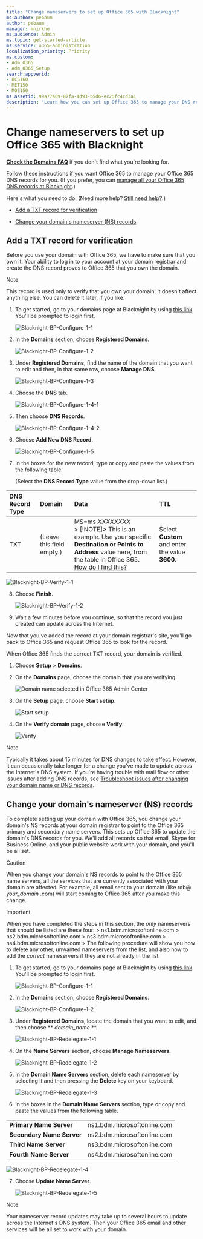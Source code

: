 ```yaml
---
title: "Change nameservers to set up Office 365 with Blacknight"
ms.author: pebaum
author: pebaum
manager: mnirkhe
ms.audience: Admin
ms.topic: get-started-article
ms.service: o365-administration
localization_priority: Priority
ms.custom:
- Adm_O365
- Adm_O365_Setup
search.appverid:
- BCS160
- MET150
- MOE150
ms.assetid: 99a77a09-87fa-4d93-b5d6-ec25fc4cd3a1
description: "Learn how you can set up Office 365 to manage your DNS records at Blacknight. "
---
```


# Change nameservers to set up Office 365 with Blacknight

 **[Check the Domains FAQ](../setup/domains-faq.md)** if you don't find what you're looking for. 
  
Follow these instructions if you want Office 365 to manage your Office 365 DNS records for you. (If you prefer, you can [manage all your Office 365 DNS records at Blacknight](create-dns-records-at-blacknight.md).)
  
Here's what you need to do. (Need more help? [Still need help?](create-dns-records-at-1-1-internet.md#BKMK_NeedHelp).)
  
- [Add a TXT record for verification](change-nameservers-at-blacknight.md#BKMK_verify)
    
- [Change your domain's nameserver (NS) records](change-nameservers-at-blacknight.md#BKMK_nameservers)
    
## Add a TXT record for verification
<a name="BKMK_verify"> </a>

Before you use your domain with Office 365, we have to make sure that you own it. Your ability to log in to your account at your domain registrar and create the DNS record proves to Office 365 that you own the domain.
  
> [!NOTE]
> This record is used only to verify that you own your domain; it doesn't affect anything else. You can delete it later, if you like. 
  
1. To get started, go to your domains page at Blacknight by using [this link](https://cp.blacknight.com/servlet/Turbine/frm/single/). You'll be prompted to login first.
    
    ![Blacknight-BP-Configure-1-1](../media/c403a577-083f-4fbf-98dd-4d2ee098902d.png)
  
2. In the **Domains** section, choose **Registered Domains**.
    
    ![Blacknight-BP-Configure-1-2](../media/892979d4-6f98-47d7-9131-3d372249b2bd.png)
  
3. Under **Registered Domains**, find the name of the domain that you want to edit and then, in that same row, choose **Manage DNS**.
    
    ![Blacknight-BP-Configure-1-3](../media/9a028259-5525-48e2-a071-8948de207fee.png)
  
4. Choose the **DNS** tab. 
    
    ![Blacknight-BP-Configure-1-4-1](../media/fe9bfd97-11aa-49b5-9bfa-e9d9a52ee98c.png)
  
5. Then choose **DNS Records**.
    
    ![Blacknight-BP-Configure-1-4-2](../media/efba13d7-d305-4b76-98cf-fe736304cea1.png)
  
6. Choose **Add New DNS Record**.
    
    ![Blacknight-BP-Configure-1-5](../media/9b843ca3-a1b5-411f-aecb-2d21fead5cb1.png)
  
7. In the boxes for the new record, type or copy and paste the values from the following table.
    
    (Select the **DNS Record Type** value from the drop-down list.) 
    
|**DNS Record Type**|**Domain**|**Data**|**TTL**|
|:-----|:-----|:-----|:-----|
|TXT  <br/> |(Leave this field empty.)  <br/> |MS=ms *XXXXXXXX*  <br/> > [!NOTE]> This is an example. Use your specific **Destination or Points to Address** value here, from the table in Office 365.           [How do I find this?](../get-help-with-domains/information-for-dns-records.md)          |Select **Custom** and enter the value **3600**.  <br/> |
   
   ![Blacknight-BP-Verify-1-1](../media/b6c3c40b-d2ed-4efe-95ad-1213d57aae94.png)
  
8. Choose **Finish**.
    
    ![Blacknight-BP-Verify-1-2](../media/0cd9134d-bbfa-41a3-913a-d0a223ec6ae4.png)
  
9. Wait a few minutes before you continue, so that the record you just created can update across the Internet.
    
Now that you've added the record at your domain registrar's site, you'll go back to Office 365 and request Office 365 to look for the record.
  
When Office 365 finds the correct TXT record, your domain is verified.
  
1. Choose **Setup** \> **Domains**.
    
2. On the **Domains** page, choose the domain that you are verifying. 
    
    ![Domain name selected in Office 365 Admin Center](../media/c61204f1-a025-448b-a2a1-c4d7abee7a06.png)
  
3. On the **Setup** page, choose **Start setup**.
    
    ![Start setup](../media/5f6578af-ae32-49e8-b283-ec2d080420da.png)
  
4. On the **Verify domain** page, choose **Verify**.
    
    ![Verify](../media/c256ab1d-03f2-498e-bb63-19e4d49a6b97.png)
  
> [!NOTE]
>  Typically it takes about 15 minutes for DNS changes to take effect. However, it can occasionally take longer for a change you've made to update across the Internet's DNS system. If you're having trouble with mail flow or other issues after adding DNS records, see [Troubleshoot issues after changing your domain name or DNS records](../get-help-with-domains/find-and-fix-issues.md). 
  
## Change your domain's nameserver (NS) records
<a name="BKMK_nameservers"> </a>

To complete setting up your domain with Office 365, you change your domain's NS records at your domain registrar to point to the Office 365 primary and secondary name servers. This sets up Office 365 to update the domain's DNS records for you. We'll add all records so that email, Skype for Business Online, and your public website work with your domain, and you'll be all set.
  
> [!CAUTION]
> When you change your domain's NS records to point to the Office 365 name servers, all the services that are currently associated with your domain are affected. For example, all email sent to your domain (like rob@ *your_domain*  .com) will start coming to Office 365 after you make this change. 
  
> [!IMPORTANT]
>  When you have completed the steps in this section, the  *only*  nameservers that should be listed are these four: >  ns1.bdm.microsoftonline.com >  ns2.bdm.microsoftonline.com >  ns3.bdm.microsoftonline.com >  ns4.bdm.microsoftonline.com >  The following procedure will show you how to delete any other, unwanted nameservers from the list, and also how to add the  *correct*  nameservers if they are not already in the list. 
  
1. To get started, go to your domains page at Blacknight by using [this link](https://cp.blacknight.com/servlet/Turbine/frm/single/). You'll be prompted to login first.
    
    ![Blacknight-BP-Configure-1-1](../media/c403a577-083f-4fbf-98dd-4d2ee098902d.png)
  
2. In the **Domains** section, choose **Registered Domains**.
    
    ![Blacknight-BP-Configure-1-2](../media/892979d4-6f98-47d7-9131-3d372249b2bd.png)
  
3. Under **Registered Domains**, locate the domain that you want to edit, and then choose ** *domain_name* **. 
    
    ![Blacknight-BP-Redelegate-1-1](../media/e226363c-7619-4aec-8528-be7147d4c2da.png)
  
4. On the **Name Servers** section, choose **Manage Nameservers**.
    
    ![Blacknight-BP-Redelegate-1-2](../media/90107d0c-c81d-410c-9a4b-ac8bde5fb905.png)
  
5. In the **Domain Name Servers** section, delete each nameserver by selecting it and then pressing the **Delete** key on your keyboard. 
    
    ![Blacknight-BP-Redelegate-1-3](../media/3c2d7009-0b0c-4cbd-b86b-ffd0d00ec4c0.png)
  
6. In the boxes in the **Domain Name Servers** section, type or copy and paste the values from the following table. 
    
|||
|:-----|:-----|
|**Primary Name Server** <br/> |ns1.bdm.microsoftonline.com  <br/> |
|**Secondary Name Server** <br/> |ns2.bdm.microsoftonline.com  <br/> |
|**Third Name Server** <br/> |ns3.bdm.microsoftonline.com  <br/> |
|**Fourth Name Server** <br/> |ns4.bdm.microsoftonline.com  <br/> |
   
   ![Blacknight-BP-Redelegate-1-4](../media/f809aba0-5c6c-4b1f-a7dd-77e0c2a3393e.png)
  
7. Choose **Update Name Server**.
    
    ![Blacknight-BP-Redelegate-1-5](../media/c45f6b18-115b-45d0-b4b2-ce6fed9519a4.png)
  
> [!NOTE]
> Your nameserver record updates may take up to several hours to update across the Internet's DNS system. Then your Office 365 email and other services will be all set to work with your domain. 
  
